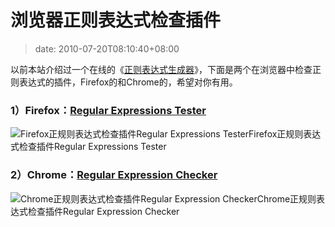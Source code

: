 # 浏览器正则表达式检查插件
>date: 2010-07-20T08:10:40+08:00


以前本站介绍过一个在线的《[正则表达式生成器](https://coolshell.cn/articles/1830.html)》，下面是两个在浏览器中检查正则表达式的插件，Firefox的和Chrome的，希望对你有用。


### 1）Firefox：[Regular Expressions Tester](https://addons.mozilla.org/en-US/firefox/addon/2077/)


![](http://sebastianzartner.de/new/resources/images/RExT/main.png "Firefox正规则表达式检查插件Regular Expressions Tester")Firefox正规则表达式检查插件Regular Expressions Tester
### 


### 2）Chrome：[Regular Expression Checker](https://chrome.google.com/extensions/detail/pgnkpcgniljiolidjmodgfljeomjjiha)



![](https://chrome.google.com/extensions/img/pgnkpcgniljiolidjmodgfljeomjjiha/1264182031.53/screenshot_big/2001 "Chrome正规则表达式检查插件Regular Expression Checker")Chrome正规则表达式检查插件Regular Expression Checker


